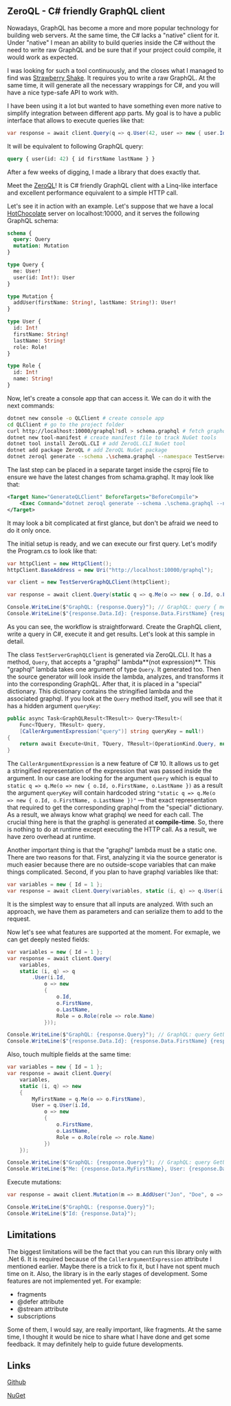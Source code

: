 ## ZeroQL - C# friendly GraphQL client

Nowadays, GraphQL has become a more and more popular technology for building web servers. At the same time, the C# lacks a "native" client for it. Under "native" I mean an ability to build queries inside the C# without the need to write raw GraphQL and be sure that if your project could compile, it would work as expected.

I was looking for such a tool continuously, and the closes what I managed to find was [Strawberry Shake](https://chillicream.com/docs/strawberryshake/). It requires you to write a raw GraphQL. At the same time, it will generate all the necessary wrappings for C#, and you will have a nice type-safe API to work with.

I have been using it a lot but wanted to have something even more native to simplify integration between different app parts.
My goal is to have a public interface that allows to execute queries like that:
``` csharp
var response = await client.Query(q => q.User(42, user => new { user.Id, user.FirstName, user.LastName });
```
It will be equivalent to following GraphQL query:
``` graphql
query { user(id: 42) { id firstName lastName } }
```
After a few weeks of digging, I made a library that does exactly that. 

Meet the [ZeroQL](https://github.com/byme8/ZeroQL)! It is C# friendly GraphQL client with a Linq-like interface and excellent performance equivalent to a simple HTTP call.

Let's see it in action with an example. Let's suppose that we have a local [HotChocolate](https://chillicream.com/docs/hotchocolate) server on localhost:10000, and it serves the following GraphQL schema:
``` graphql
schema {
  query: Query
  mutation: Mutation
}

type Query {
  me: User!
  user(id: Int!): User
}

type Mutation {
  addUser(firstName: String!, lastName: String!): User!
}

type User {
  id: Int!
  firstName: String!
  lastName: String!
  role: Role!
}

type Role {
  id: Int!
  name: String!
}
```

Now, let's create a console app that can access it. We can do it with the next commands:
``` bash
dotnet new console -o QLClient # create console app
cd QLClient # go to the project folder
curl http://localhost:10000/graphql?sdl > schema.graphql # fetch graphql schema from server
dotnet new tool-manifest # create manifest file to track NuGet tools
dotnet tool install ZeroQL.CLI # add ZeroQL.CLI NuGet tool
dotnet add package ZeroQL # add ZeroQL NuGet package
dotnet zeroql generate --schema .\schema.graphql --namespace TestServer.Client --client-name TestServerGraphQLClient --output Generated/GraphQL.g.cs # generate wrappers from the schema.graphql
```

The last step can be placed in a separate target inside the csproj file to ensure we have the latest changes from schama.graphql. It may look like that:
``` xml
<Target Name="GenerateQLClient" BeforeTargets="BeforeCompile">
    <Exec Command="dotnet zeroql generate --schema .\schema.graphql --namespace TestServer.Client --client-name TestServerGraphQLClient --output Generated/GraphQL.g.cs" />
</Target>
```
It may look a bit complicated at first glance, but don't be afraid we need to do it only once. 

The initial setup is ready, and we can execute our first query. Let's modify the Program.cs to look like that:
``` csharp
var httpClient = new HttpClient();
httpClient.BaseAddress = new Uri("http://localhost:10000/graphql");

var client = new TestServerGraphQLClient(httpClient);

var response = await client.Query(static q => q.Me(o => new { o.Id, o.FirstName, o.LastName }));

Console.WriteLine($"GraphQL: {response.Query}"); // GraphQL: query { me { id firstName lastName } }
Console.WriteLine($"{response.Data.Id}: {response.Data.FirstName} {response.Data.LastName}"); // 1: Jon Smith
```
As you can see, the workflow is straightforward. Create the GraphQL client, write a query in C#, execute it and get results. Let's look at this sample in detail. 

The class `` TestServerGraphQLClient `` is generated via ZeroQL.CLI. It has a method, ``Query``, that accepts a "graphql" lambda**(not expression)**. This "graphql" lambda takes one argument of type `` Query ``. It generated too. Then the source generator will look inside the lambda, analyzes, and transforms it into the corresponding GraphQL. After that, it is placed in a "special" dictionary. This dictionary contains the stringified lambda and the associated graphql. If you look at the `` Query `` method itself, you will see that it has a hidden argument `` queryKey ``:
``` c# 
public async Task<GraphQLResult<TResult>> Query<TResult>(
    Func<TQuery, TResult> query,
    [CallerArgumentExpression("query")] string queryKey = null!)
{
    return await Execute<Unit, TQuery, TResult>(OperationKind.Query, null, null, (i, q) => query(q), queryKey);
}
```
The `` CallerArgumentExpression `` is a new feature of C# 10. It allows us to get a stringified representation of the expression that was passed inside the argument. In our case are looking for the argument `` query `` which is equal to `` static q => q.Me(o => new { o.Id, o.FirstName, o.LastName }) `` as a result the argument `` queryKey `` will contain hardcoded string `` "static q => q.Me(o => new { o.Id, o.FirstName, o.LastName })" `` — that exact representation that required to get the corresponding graphql from the "special" dictionary. As a result, we always know what graphql we need for each call. The crucial thing here is that the graphql is generated at **compile-time**. So, there is nothing to do at runtime except executing the HTTP call. As a result, we have zero overhead at runtime.

Another important thing is that the "graphql" lambda must be a static one. There are two reasons for that. First, analyzing it via the source generator is much easier because there are no outside-scope variables that can make things complicated. Second, if you plan to have graphql variables like that: 
``` c# 
var variables = new { Id = 1 };
var response = await client.Query(variables, static (i, q) => q.User(i.Id, o => new { o.Id, o.FirstName, o.LastName }));
```
It is the simplest way to ensure that all inputs are analyzed. With such an approach, we have them as parameters and can serialize them to add to the request.

Now let's see what features are supported at the moment. 
For exmaple, we can get deeply nested fields:
``` c# 
var variables = new { Id = 1 };
var response = await client.Query(
    variables,
    static (i, q) => q
        .User(i.Id,
            o => new
            {
                o.Id,
                o.FirstName,
                o.LastName,
                Role = o.Role(role => role.Name)
            }));

Console.WriteLine($"GraphQL: {response.Query}"); // GraphQL: query GetUserWithRole($id: Int!) { user(id: $id) { id firstName lastName role { name }  } }
Console.WriteLine($"{response.Data.Id}: {response.Data.FirstName} {response.Data.LastName}, Role: {response.Data.Role}"); // 1: Jon Smith, Role: Admin
```

Also, touch multiple fields at the same time:
``` c# 
var variables = new { Id = 1 };
var response = await client.Query(
    variables,
    static (i, q) => new
    {
        MyFirstName = q.Me(o => o.FirstName),
        User = q.User(i.Id,
            o => new
            {
                o.FirstName,
                o.LastName,
                Role = o.Role(role => role.Name)
            })
    });

Console.WriteLine($"GraphQL: {response.Query}"); // GraphQL: query GetUserWithRole($id: Int!) { me { firstName }  user(id: $id) { firstName lastName role { name }  } }
Console.WriteLine($"Me: {response.Data.MyFirstName}, User: {response.Data.User.FirstName} {response.Data.User.LastName}, Role: {response.Data.User.Role}"); // Me: Jon, User: Jon Smith, Role: Admin
```

Execute mutations:
``` csharp
var response = await client.Mutation(m => m.AddUser("Jon", "Doe", o => o.Id));

Console.WriteLine($"GraphQL: {response.Query}");
Console.WriteLine($"Id: {response.Data}");
```

## Limitations

The biggest limitations will be the fact that you can run this library only with .Net 6. It is required because of the `` CallerArgumentExpression `` attribute I mentioned earlier. Maybe there is a trick to fix it, but I have not spent much time on it.
Also, the library is in the early stages of development. Some features are not implemented yet.
For example:
- fragments
- @defer attribute
- @stream attribute
- subscriptions

Some of them, I would say, are really important, like fragments. At the same time, I thought it would be nice to share what I have done and get some feedback. It may definitely help to guide future developments.

## Links

[Github](https://github.com/byme8/ZeroQL)

[NuGet](https://www.nuget.org/packages/ZeroQL)
